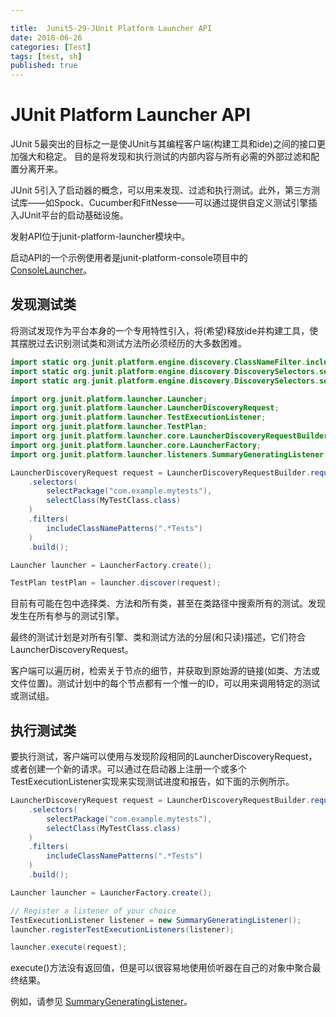 ```yaml
---

title:  Junit5-29-JUnit Platform Launcher API
date: 2018-06-26
categories: [Test]
tags: [test, sh]
published: true
---
```


# JUnit Platform Launcher API

JUnit 5最突出的目标之一是使JUnit与其编程客户端(构建工具和ide)之间的接口更加强大和稳定。
目的是将发现和执行测试的内部内容与所有必需的外部过滤和配置分离开来。

JUnit 5引入了启动器的概念，可以用来发现、过滤和执行测试。此外，第三方测试库——如Spock、Cucumber和FitNesse——可以通过提供自定义测试引擎插入JUnit平台的启动基础设施。

发射API位于junit-platform-launcher模块中。

启动API的一个示例使用者是junit-platform-console项目中的[ConsoleLauncher](https://junit.org/junit5/docs/current/api/org/junit/platform/console/ConsoleLauncher.html)。

## 发现测试类

将测试发现作为平台本身的一个专用特性引入，将(希望)释放ide并构建工具，使其摆脱过去识别测试类和测试方法所必须经历的大多数困难。

```java
import static org.junit.platform.engine.discovery.ClassNameFilter.includeClassNamePatterns;
import static org.junit.platform.engine.discovery.DiscoverySelectors.selectClass;
import static org.junit.platform.engine.discovery.DiscoverySelectors.selectPackage;

import org.junit.platform.launcher.Launcher;
import org.junit.platform.launcher.LauncherDiscoveryRequest;
import org.junit.platform.launcher.TestExecutionListener;
import org.junit.platform.launcher.TestPlan;
import org.junit.platform.launcher.core.LauncherDiscoveryRequestBuilder;
import org.junit.platform.launcher.core.LauncherFactory;
import org.junit.platform.launcher.listeners.SummaryGeneratingListener;
```

```java
LauncherDiscoveryRequest request = LauncherDiscoveryRequestBuilder.request()
    .selectors(
        selectPackage("com.example.mytests"),
        selectClass(MyTestClass.class)
    )
    .filters(
        includeClassNamePatterns(".*Tests")
    )
    .build();

Launcher launcher = LauncherFactory.create();

TestPlan testPlan = launcher.discover(request);
```

目前有可能在包中选择类、方法和所有类，甚至在类路径中搜索所有的测试。发现发生在所有参与的测试引擎。

最终的测试计划是对所有引擎、类和测试方法的分层(和只读)描述，它们符合LauncherDiscoveryRequest。

客户端可以遍历树，检索关于节点的细节，并获取到原始源的链接(如类、方法或文件位置)。测试计划中的每个节点都有一个惟一的ID，可以用来调用特定的测试或测试组。

## 执行测试类

要执行测试，客户端可以使用与发现阶段相同的LauncherDiscoveryRequest，或者创建一个新的请求。可以通过在启动器上注册一个或多个TestExecutionListener实现来实现测试进度和报告，如下面的示例所示。

```java
LauncherDiscoveryRequest request = LauncherDiscoveryRequestBuilder.request()
    .selectors(
        selectPackage("com.example.mytests"),
        selectClass(MyTestClass.class)
    )
    .filters(
        includeClassNamePatterns(".*Tests")
    )
    .build();

Launcher launcher = LauncherFactory.create();

// Register a listener of your choice
TestExecutionListener listener = new SummaryGeneratingListener();
launcher.registerTestExecutionListeners(listener);

launcher.execute(request);
```

execute()方法没有返回值，但是可以很容易地使用侦听器在自己的对象中聚合最终结果。

例如，请参见 [SummaryGeneratingListener](https://junit.org/junit5/docs/current/api/org/junit/platform/launcher/listeners/SummaryGeneratingListener.html)。


